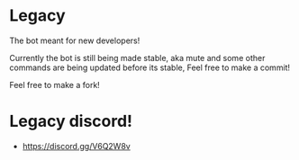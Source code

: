 # Legacy

The bot meant for new developers!

Currently the bot is still being made stable, aka mute and some other commands are being updated before its stable, Feel free to make a commit!

Feel free to make a fork!
# Legacy discord! 
* https://discord.gg/V6Q2W8v
